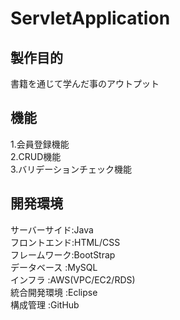 # ServletApplication
## 製作目的
書籍を通じて学んだ事のアウトプット
## 機能  
1.会員登録機能  
2.CRUD機能  
3.バリデーションチェック機能  
## 開発環境
サーバーサイド:Java  
フロントエンド:HTML/CSS  
フレームワーク:BootStrap  
データベース  :MySQL  
インフラ      :AWS(VPC/EC2/RDS)  
統合開発環境  :Eclipse  
構成管理      :GitHub  
